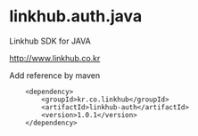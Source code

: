 linkhub.auth.java
=================

Linkhub SDK for JAVA

http://www.linkhub.co.kr

Add reference by maven

		<dependency>
			<groupId>kr.co.linkhub</groupId>
			<artifactId>linkhub-auth</artifactId>
			<version>1.0.1</version>
		</dependency>
